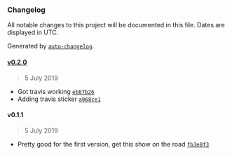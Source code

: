 ### Changelog

All notable changes to this project will be documented in this file. Dates are displayed in UTC.

Generated by [`auto-changelog`](https://github.com/CookPete/auto-changelog).

#### [v0.2.0](https://github.com/mnsht/react-fullstory/compare/v0.1.1...v0.2.0)

> 5 July 2019

- Got travis working [`eb87b26`](https://github.com/mnsht/react-fullstory/commit/eb87b260eb204c64a0d1bf5721aa78fe48cdfe80)
- Adding travis sticker [`a068ce1`](https://github.com/mnsht/react-fullstory/commit/a068ce10840c8f23dc2e961447a567915c1b79dc)

#### v0.1.1

> 5 July 2019

- Pretty good for the first version, get this show on the road [`fb3e8f3`](https://github.com/mnsht/react-fullstory/commit/fb3e8f3d4bf9963c306b96f80c328c27481eff28)
